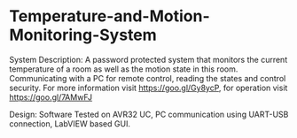 # Temperature-and-Motion-Monitoring-System
System Description: A password protected system that monitors the current temperature of a room as well as the motion state in this room. Communicating with a PC for remote control, reading the states and control security. For more information visit https://goo.gl/Gy8ycP, for operation visit https://goo.gl/7AMwFJ 

Design: Software Tested on AVR32 UC, PC communication using UART-USB connection, LabVIEW based GUI.


